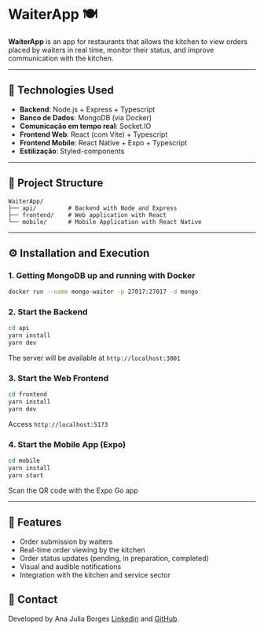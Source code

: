 # WaiterApp 🍽️

**WaiterApp**  is an app for restaurants that allows the kitchen to view orders placed by waiters in real time, monitor their status, and improve communication with the kitchen.

---

## 🚀 Technologies Used

* **Backend**: Node.js + Express + Typescript
* **Banco de Dados**: MongoDB (via Docker)
* **Comunicação em tempo real**: Socket.IO
* **Frontend Web**: React (com Vite) + Typescript
* **Frontend Mobile**: React Native + Expo + Typescript
* **Estilização**: Styled-components

---

## 📁 Project Structure

```
WaiterApp/
├── api/         # Backend with Node and Express
├── frontend/    # Web application with React
└── mobile/      # Mobile Application with React Native
```

---

## ⚙️ Installation and Execution

### 1. Getting MongoDB up and running with Docker

```bash
docker run --name mongo-waiter -p 27017:27017 -d mongo
```

### 2. Start the Backend

```bash
cd api
yarn install
yarn dev
```

The server will be available at `http://localhost:3001`

### 3. Start the Web Frontend

```bash
cd frontend
yarn install
yarn dev
```

Access `http://localhost:5173`

### 4. Start the Mobile App (Expo)

```bash
cd mobile
yarn install
yarn start
```

Scan the QR code with the Expo Go app

---

## 🔹 Features

* Order submission by waiters
* Real-time order viewing by the kitchen
* Order status updates (pending, in preparation, completed)
* Visual and audible notifications
* Integration with the kitchen and service sector

## 📢 Contact

Developed by Ana Julia Borges [Linkedin](https://www.linkedin.com/in/anajuliaborges/) and [GitHub](https://github.com/AnaJuliaBorges).
